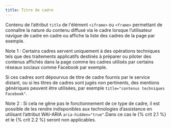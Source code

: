 ```yaml
---
title: Titre de cadre
---
```


Contenu de l’attribut `title` de l'élément `<iframe>` ou `<frame>` permettant
de connaître la nature du contenu diffusé via le cadre lorsque l’utilisateur
navigue de cadre en cadre ou affiche la liste des cadres de la page par
exemple.

Note 1 : Certains cadres servent uniquement à des opérations techniques tels
que des traitements applicatifs destinés à préparer ou piloter des contenus
affichés dans la page comme les cadres utilisés par certains réseaux sociaux
comme Facebook par exemple.

Si ces cadres sont dépourvus de titre de cadre fournis par le service distant,
ou si les titres de cadres sont jugés non pertinents, des mentions génériques
peuvent être utilisées, par exemple `title="contenus techniques Facebook"`.

Note 2 : Si cela ne gêne pas le fonctionnement de ce type de cadre, il est
possible de les rendre indisponibles aux technologies d’assistance en
utilisant l’attribut WAI-ARIA `aria-hidden="true"`.Dans ce cas le {% crit 2.1 %} et le
{% crit 2.2 %} seront non applicables.
